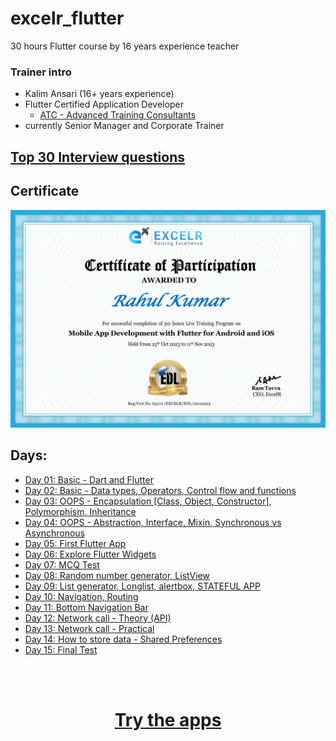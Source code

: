# excelr_flutter
30 hours Flutter course by 16 years experience teacher

### Trainer intro

- Kalim Ansari (16+ years experience)
- Flutter Certified Application Developer 
    - [ATC - Advanced Training Consultants](https://androidatc.com/pages/Eng/Flutter-Certified-Application-Developer)
- currently Senior Manager and Corporate Trainer

<h2>
    <a href="https://medium.com/@flutterwtf/flutter-interview-questions-and-answers-top-30-for-pros-0cdbf1d40ebd"> Top 30 Interview questions </a>
</h2>

## Certificate

<img src="Images/ExcelrFlutter.jpg" alt="certificate">

## Days:

- [Day 01: Basic - Dart and Flutter](/Notes/day1.md)
- [Day 02: Basic - Data types, Operators, Control flow and functions](/Notes/day2.md)
- [Day 03: OOPS - Encapsulation [Class, Object, Constructor], Polymorphism, Inheritance](/Notes/day3.md)
- [Day 04: OOPS - Abstraction, Interface, Mixin, Synchronous vs Asynchronous](/Notes/day4.md)
- [Day 05: First Flutter App](/Notes/day5.md)
- [Day 06: Explore Flutter Widgets](/Notes/day6.md)
- [Day 07: MCQ Test](#)
- [Day 08: Random number generator, ListView](/Notes/day8.md)
- [Day 09: List generator, Longlist, alertbox, STATEFUL APP](/Notes/day9.md)
- [Day 10: Navigation, Routing](/Notes/day10.md)
- [Day 11: Bottom Navigation Bar](/Notes/day11.md)
- [Day 12: Network call - Theory (API)](/Notes/day12.md)
- [Day 13: Network call - Practical](/Notes/day13.md)
- [Day 14: How to store data - Shared Preferences](/Notes/day14.md)
- [Day 15: Final Test](#)

<br><br>
<h1 align="center"><a href="https://zpe06kypf06.zapp.page/#/">Try the apps</a></h1>